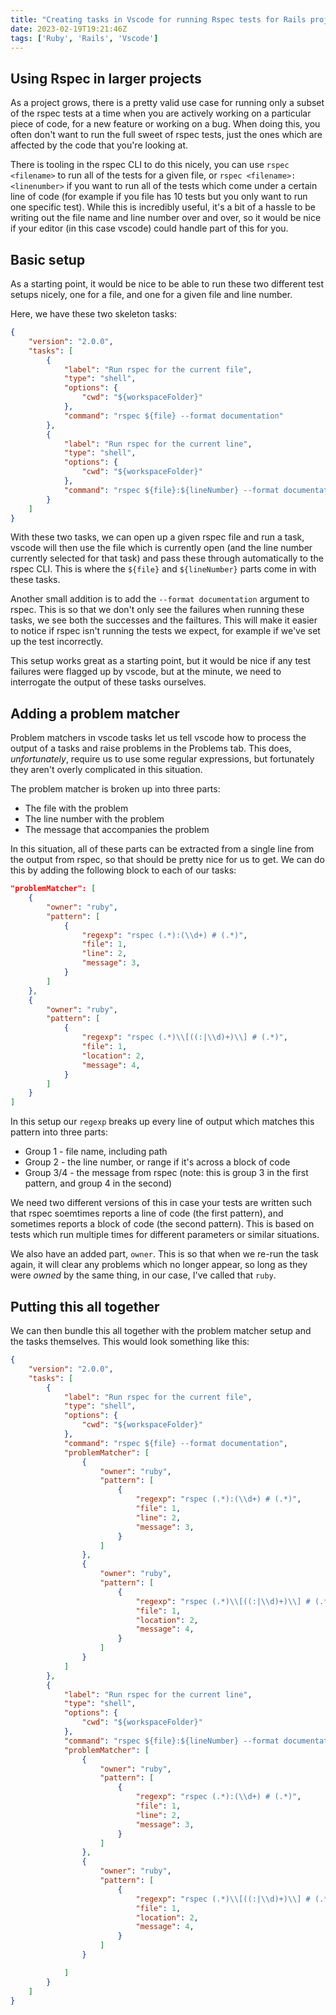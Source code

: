 ```yaml
---
title: "Creating tasks in Vscode for running Rspec tests for Rails projects"
date: 2023-02-19T19:21:46Z
tags: ['Ruby', 'Rails', 'Vscode']
---
```


## Using Rspec in larger projects

As a project grows, there is a pretty valid use case for running only a subset of the rspec tests at a time when you are actively working on a particular piece of code, for a new feature or working on a bug. When doing this, you often don't want to run the full sweet of rspec tests, just the ones which are affected by the code that you're looking at.

There is tooling in the rspec CLI to do this nicely, you can use `rspec <filename>` to run all of the tests for a given file, or `rspec <filename>:<linenumber>` if you want to run all of the tests which come under a certain line of code (for example if you file has 10 tests but you only want to run one specific test). While this is incredibly useful, it's a bit of a hassle to be writing out the file name and line number over and over, so it would be nice if your editor (in this case vscode) could handle part of this for you.

## Basic setup

As a starting point, it would be nice to be able to run these two different test setups nicely, one for a file, and one for a given file and line number.

Here, we have these two skeleton tasks:

```json
{
    "version": "2.0.0",
    "tasks": [
        {
            "label": "Run rspec for the current file",
            "type": "shell",
            "options": {
                "cwd": "${workspaceFolder}"
            },
            "command": "rspec ${file} --format documentation"
        }, 
        {
            "label": "Run rspec for the current line",
            "type": "shell",
            "options": {
                "cwd": "${workspaceFolder}"
            },
            "command": "rspec ${file}:${lineNumber} --format documentation"
        } 
    ]
}
```

With these two tasks, we can open up a given rspec file and run a task, vscode will then use the file which is currently open (and the line number currently selected for that task) and pass these through automatically to the rspec CLI. This is where the `${file}` and `${lineNumber}` parts come in with these tasks.

Another small addition is to add the `--format documentation` argument to rspec. This is so that we don't only see the failures when running these tasks, we see both the successes and the failtures. This will make it easier to notice if rspec isn't running the tests we expect, for example if we've set up the test incorrectly.

This setup works great as a starting point, but it would be nice if any test failures were flagged up by vscode, but at the minute, we need to interrogate the output of these tasks ourselves.

## Adding a problem matcher

Problem matchers in vscode tasks let us tell vscode how to process the output of a tasks and raise problems in the Problems tab. This does, *unfortunately*, require us to use some regular expressions, but fortunately they aren't overly complicated in this situation.

The problem matcher is broken up into three parts:

- The file with the problem
- The line number with the problem
- The message that accompanies the problem

In this situation, all of these parts can be extracted from a single line from the output from rspec, so that should be pretty nice for us to get. We can do this by adding the following block to each of our tasks:

```json
"problemMatcher": [
    {
        "owner": "ruby",
        "pattern": [
            {
                "regexp": "rspec (.*):(\\d+) # (.*)",
                "file": 1,
                "line": 2,
                "message": 3,
            }
        ]
    },
    {
        "owner": "ruby",
        "pattern": [
            {
                "regexp": "rspec (.*)\\[((:|\\d)+)\\] # (.*)",
                "file": 1,
                "location": 2,
                "message": 4,
            }
        ]
    }
]
```

In this setup our `regexp` breaks up every line of output which matches this pattern into three parts:

- Group 1 - file name, including path
- Group 2 - the line number, or range if it's across a block of code
- Group 3/4 - the message from rspec (note: this is group 3 in the first pattern, and group 4 in the second)

We need two different versions of this in case your tests are written such that rspec soemtimes reports a line of code (the first pattern), and sometimes reports a block of code (the second pattern). This is based on tests which run multiple times for different parameters or similar situations.

We also have an added part, `owner`. This is so that when we re-run the task again, it will clear any problems which no longer appear, so long as they were *owned* by the same thing, in our case, I've called that `ruby`.

## Putting this all together

We can then bundle this all together with the problem matcher setup and the tasks themselves. This would look something like this:

```json
{
    "version": "2.0.0",
    "tasks": [
        {
            "label": "Run rspec for the current file",
            "type": "shell",
            "options": {
                "cwd": "${workspaceFolder}"
            },
            "command": "rspec ${file} --format documentation",
            "problemMatcher": [
                {
                    "owner": "ruby",
                    "pattern": [
                        {
                            "regexp": "rspec (.*):(\\d+) # (.*)",
                            "file": 1,
                            "line": 2,
                            "message": 3,
                        }
                    ]
                },
                {
                    "owner": "ruby",
                    "pattern": [
                        {
                            "regexp": "rspec (.*)\\[((:|\\d)+)\\] # (.*)",
                            "file": 1,
                            "location": 2,
                            "message": 4,
                        }
                    ]
                }
            ]
        }, 
        {
            "label": "Run rspec for the current line",
            "type": "shell",
            "options": {
                "cwd": "${workspaceFolder}"
            },
            "command": "rspec ${file}:${lineNumber} --format documentation",
            "problemMatcher": [
                {
                    "owner": "ruby",
                    "pattern": [
                        {
                            "regexp": "rspec (.*):(\\d+) # (.*)",
                            "file": 1,
                            "line": 2,
                            "message": 3,
                        }
                    ]
                },
                {
                    "owner": "ruby",
                    "pattern": [
                        {
                            "regexp": "rspec (.*)\\[((:|\\d)+)\\] # (.*)",
                            "file": 1,
                            "location": 2,
                            "message": 4,
                        }
                    ]
                }

            ]
        } 
    ]
}
```
